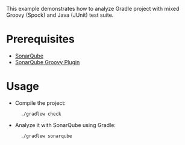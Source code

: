 This example demonstrates how to analyze Gradle project with mixed Groovy (Spock) and Java (JUnit) test suite.

Prerequisites
=============
* [SonarQube](http://www.sonarsource.org/downloads/)
* [SonarQube Groovy Plugin](http://docs.codehaus.org/display/SONAR/Groovy+Plugin)

Usage
=====
* Compile the project:

        ./gradlew check

* Analyze it with SonarQube using Gradle:

        ./gradlew sonarqube
